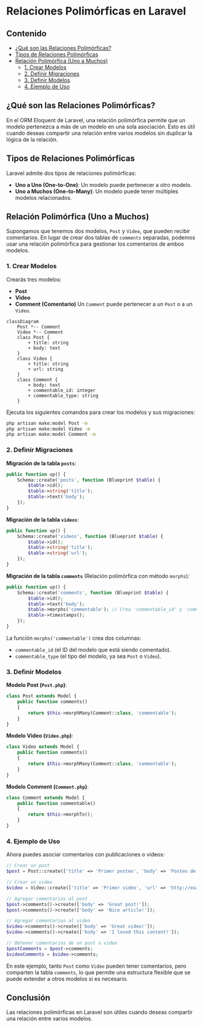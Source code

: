 # Relaciones Polimórficas en Laravel
## Contenido
- [¿Qué son las Relaciones Polimórficas?](#qué-son-las-relaciones-polimórficas)
- [Tipos de Relaciones Polimórficas](#tipos-de-relaciones-polimórficas)
- [Relación Polimórfica (Uno a Muchos)](#relación-polimórfica-uno-a-muchos)
  - [1. Crear Modelos](#1-crear-modelos)
  - [2. Definir Migraciones](#2-definir-migraciones)
  - [3. Definir Modelos](#3-definir-modelos)
  - [4. Ejemplo de Uso](#4-ejemplo-de-uso)

## ¿Qué son las Relaciones Polimórficas?
En el ORM Eloquent de Laravel, una relación polimórfica permite que un modelo pertenezca a más de un modelo en una sola asociación. Esto es útil cuando deseas compartir una relación entre varios modelos sin duplicar la lógica de la relación.

## Tipos de Relaciones Polimórficas
Laravel admite dos tipos de relaciones polimórficas:
- **Uno a Uno (One-to-One)**: Un modelo puede pertenecer a otro modelo.
- **Uno a Muchos (One-to-Many)**: Un modelo puede tener múltiples modelos relacionados.

## Relación Polimórfica (Uno a Muchos)
Supongamos que tenemos dos modelos, `Post` y `Video`, que pueden recibir comentarios. En lugar de crear dos tablas de `comments` separadas, podemos usar una relación polimórfica para gestionar los comentarios de ambos modelos.

### 1. Crear Modelos
Crearás tres modelos:
- **Post**
- **Video**
- **Comment (Comentario)**
Un `Comment` puede pertenecer a un `Post` o a un `Video`.

```mermaid
classDiagram
    Post *-- Comment
    Video *-- Comment
    class Post {
        + title: string
        + body: text
    }
    class Video {
        + title: string
        + url: string
    }
    class Comment {
        + body: text
        + commentable_id: integer
        + commentable_type: string
    }
```

Ejecuta los siguientes comandos para crear los modelos y sus migraciones:

```bash
php artisan make:model Post -m
php artisan make:model Video -m
php artisan make:model Comment -m
```

### 2. Definir Migraciones

**Migración de la tabla `posts`**:
```php
public function up() {
    Schema::create('posts', function (Blueprint $table) {
        $table->id();
        $table->string('title');
        $table->text('body');
    });
}
```

**Migración de la tabla `videos`**:
```php
public function up() {
    Schema::create('videos', function (Blueprint $table) {
        $table->id();
        $table->string('title');
        $table->string('url');
    });
}
```

**Migración de la tabla `comments`** (Relación polimórfica con método `morphs`):
```php
public function up() {
    Schema::create('comments', function (Blueprint $table) {
        $table->id();
        $table->text('body');
        $table->morphs('commentable'); // Crea 'commentable_id' y 'commentable_type'
        $table->timestamps();
    });
}
```

La función `morphs('commentable')` crea dos columnas:
- `commentable_id` (el ID del modelo que está siendo comentado).
- `commentable_type` (el tipo del modelo, ya sea `Post` o `Video`).

### 3. Definir Modelos

**Modelo Post (`Post.php`)**:
```php
class Post extends Model {
    public function comments()
    {
        return $this->morphMany(Comment::class, 'commentable');
    }
}
```

**Modelo Video (`Video.php`)**:
```php
class Video extends Model {
    public function comments()
    {
        return $this->morphMany(Comment::class, 'commentable');
    }
}
```

**Modelo Comment (`Comment.php`)**:
```php
class Comment extends Model {
    public function commentable()
    {
        return $this->morphTo();
    }
}
```

### 4. Ejemplo de Uso
Ahora puedes asociar comentarios con publicaciones o videos:

```php
// Crear un post
$post = Post::create(['title' => 'Primer posteo', 'body' => 'Posteo de ejemplo']);

// Crear un video
$video = Video::create(['title' => 'Primer video', 'url' => 'http://example.com/video']);

// Agregar comentarios al post
$post->comments()->create(['body' => 'Great post!']);
$post->comments()->create(['body' => 'Nice article!']);

// Agregar comentarios al video
$video->comments()->create(['body' => 'Great video!']);
$video->comments()->create(['body' => 'I loved this content!']);

// Obtener comentarios de un post o video
$postComments = $post->comments;
$videoComments = $video->comments;
```

En este ejemplo, tanto `Post` como `Video` pueden tener comentarios, pero comparten la tabla `comments`, lo que permite una estructura flexible que se puede extender a otros modelos si es necesario.

## Conclusión
Las relaciones polimórficas en Laravel son útiles cuando deseas compartir una relación entre varios modelos.
